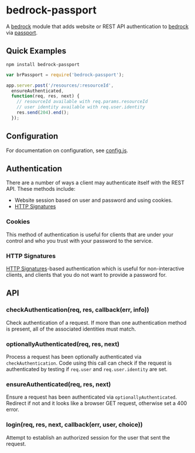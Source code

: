 # bedrock-passport

A [bedrock][] module that adds website or REST API authentication to
[bedrock][] via [passport][].

## Quick Examples

```
npm install bedrock-passport
```

```js
var brPassport = require('bedrock-passport');

app.server.post('/resources/:resourceId',
  ensureAuthenticated,
  function(req, res, next) {
    // resourceId available with req.params.resourceId
    // user identity available with req.user.identity
    res.send(204).end();
  });
```

## Configuration

For documentation on configuration, see [config.js](./lib/config.js).

## Authentication

There are a number of ways a client may authenticate itself with the REST API.
These methods include:

- Website session based on user and password and using cookies.
- [HTTP Signatures][]

### Cookies

This method of authentication is useful for clients that are under your control
and who you trust with your password to the service.

### HTTP Signatures

[HTTP Signatures][]-based authentication which is useful for non-interactive
clients, and clients that you do not want to provide a password for.

## API

### checkAuthentication(req, res, callback(err, info))

Check authentication of a request. If more than one authentication method is
present, all of the associated identities must match.

### optionallyAuthenticated(req, res, next)

Process a request has been optionally authenticated via `checkAuthentication`.
Code using this call can check if the request is authenticated by testing if
`req.user` and `req.user.identity` are set.

### ensureAuthenticated(req, res, next)

Ensure a request has been authenticated via `optionallyAuthenticated`. Redirect
if not and it looks like a browser GET request, otherwise set a 400 error.

### login(req, res, next, callback(err, user, choice))

Attempt to establish an authorized session for the user that sent the request.

[bedrock]: https://github.com/digitalbazaar/bedrock
[passport]: https://github.com/jaredhanson/passport
[HTTP Signatures]: https://web-payments.org/specs/source/http-signatures/
